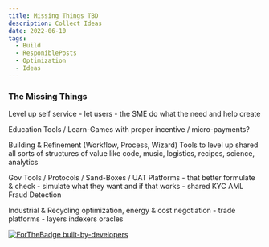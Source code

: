 ```yaml
---
title: Missing Things TBD
description: Collect Ideas
date: 2022-06-10
tags:
  - Build
  - ResponiblePosts
  - Optimization
  - Ideas
---
```


### The Missing Things 

Level up self service - let users - the SME do what the need and help create

Education Tools / Learn-Games with proper incentive / micro-payments?

Building & Refinement (Workflow, Process, Wizard) Tools to level up shared all sorts of structures of value like code, music, logistics, recipes, science, analytics

Gov Tools / Protocols / Sand-Boxes / UAT Platforms - that better formulate & check - simulate what they want and if that works - shared KYC AML Fraud Detection
 
Industrial & Recycling optimization, energy & cost negotiation - trade platforms - layers indexers oracles



[![ForTheBadge built-by-developers](http://ForTheBadge.com/images/badges/built-by-developers.svg)](https://GitHub.com/hjvogel/)

